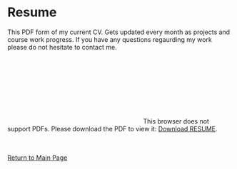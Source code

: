 # Resume
This PDF form of my current CV. Gets updated every month as projects and course work progress. If you have any questions regaurding my work please do not hesitate to contact me.  

<object data="https://github.com/OBrianbl/Resume/blob/master/Brandon-OBriant-Resume.pdf" width="700px" height="700px">
    <embed src="https://github.com/OBrianbl/Resume/blob/master/Brandon-OBriant-Resume.pdf">
        This browser does not support PDFs. Please download the PDF to view it: <a href="https://github.com/OBrianbl/Resume/blob/master/Brandon-OBriant-Resume.pdf">Download RESUME</a>.</p>
    </embed>
</object>


<br><br><a href="https://obrianbl.github.io/">Return to Main Page</a>
